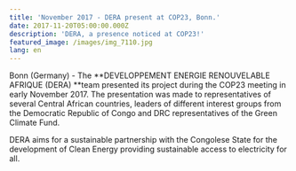 ```yaml
---
title: 'November 2017 - DERA present at COP23, Bonn.'
date: 2017-11-20T05:00:00.000Z
description: 'DERA, a presence noticed at COP23!'
featured_image: /images/img_7110.jpg
lang: en
---
```

Bonn (Germany) - The **DEVELOPPEMENT ENERGIE RENOUVELABLE AFRIQUE (DERA) **team presented its project during the COP23 meeting in early November 2017. The presentation was made to representatives of several Central African countries, leaders of different interest groups from the Democratic Republic of Congo and DRC representatives of the Green Climate Fund.

DERA aims for a sustainable partnership with the Congolese State for the development of Clean Energy providing sustainable access to electricity for all.

